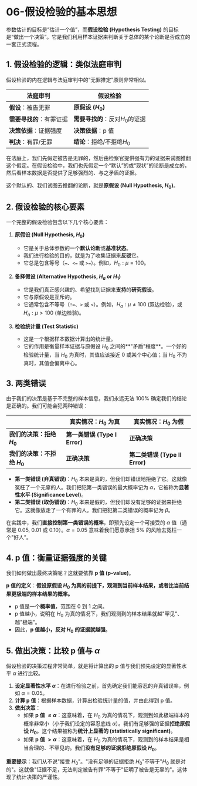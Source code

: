 # 06-假设检验的基本思想

参数估计的目标是“估计一个值”，而**假设检验 (Hypothesis Testing)** 的目标是“做出一个决策”。它是我们利用样本证据来判断关于总体的某个论断是否成立的一套正式流程。

## 1. 假设检验的逻辑：类似法庭审判

假设检验的内在逻辑与法庭审判中的“无罪推定”原则非常相似。

| 法庭审判             | 假设检验               |
| -------------------- | ---------------------- |
| **假设**：被告无罪   | **原假设 ($H_0$)**      |
| **需要寻找的**：有罪证据 | **需要寻找的**：反对$H_0$的证据 |
| **决策依据**：证据强度 | **决策依据**：p 值     |
| **判决**：有罪/无罪  | **结论**：拒绝/不拒绝$H_0$   |

在法庭上，我们先假定被告是无罪的，然后由检察官提供强有力的证据来试图推翻这个假定。在假设检验中，我们也先假定一个“默认”的或“现状”的论断是成立的，然后看样本数据是否提供了足够强烈的、与之矛盾的证据。

这个默认的、我们试图去推翻的论断，就是**原假设 (Null Hypothesis, $H_0$)**。

## 2. 假设检验的核心要素

一个完整的假设检验包含以下几个核心要素：

1. **原假设 (Null Hypothesis, $H_0$)**
    * 它是关于总体参数的一个**默认论断**或**基准状态**。
    * 我们进行检验的目的，就是为了收集证据来**反驳**它。
    * 它总是包含等号（`=`、`<=` 或 `>=`）。例如，$H_0: \mu = 100$。

2. **备择假设 (Alternative Hypothesis, $H_a$ or $H_1$)**
    * 它是我们真正感兴趣的、希望找到证据来**支持**的**研究假设**。
    * 它与原假设是互斥的。
    * 它通常包含不等号（`!=`、`>` 或 `<`）。例如，$H_a: \mu \neq 100$ (双边检验)，或 $H_a: \mu > 100$ (单边检验)。

3. **检验统计量 (Test Statistic)**
    * 这是一个根据样本数据计算出的统计量。
    * 它的作用是衡量样本证据与原假设 $H_0$ 之间的**"矛盾"程度**。一个好的检验统计量，当 $H_0$ 为真时，其值应该接近 0 或某个中心值；当 $H_0$ 不为真时，其值会偏离中心。

## 3. 两类错误

由于我们的决策是基于不完整的样本信息，我们永远无法 100% 确定我们的结论是正确的。我们可能会犯两种错误：

|                    | **真实情况：$H_0$ 为真** | **真实情况：$H_0$ 为假** |
| ------------------ | --------------------------- | --------------------------- |
| **我们的决策：拒绝 $H_0$** | **第一类错误 (Type I Error)** | **正确决策**              |
| **我们的决策：不拒绝 $H_0$** | **正确决策**              | **第二类错误 (Type II Error)** |

* **第一类错误 (弃真错误)**：$H_0$ 本来是真的，但我们却错误地拒绝了它。这就像冤枉了一个无辜的人。我们把犯第一类错误的最大概率记为 $\alpha$，它被称为**显著性水平 (Significance Level)**。
* **第二类错误 (取伪错误)**：$H_0$ 本来是假的，但我们却没有足够的证据来拒绝它。这就像放走了一个有罪的人。我们把犯第二类错误的概率记为 $\beta$。

在实践中，我们**直接控制第一类错误的概率**，即预先设定一个可接受的 $\alpha$ 值（通常是 0.05, 0.01 或 0.10）。$\alpha=0.05$ 意味着我们愿意承担 5% 的风险去冤枉一个"好人"。

## 4. p 值：衡量证据强度的关键

我们如何做出最终决策呢？这就要依靠 **p 值 (p-value)**。

**p 值的定义**：**假设原假设 $H_0$ 为真的前提下，观测到当前样本结果，或者比当前结果更极端的样本结果的概率。**

* p 值是一个**概率值**，范围在 0 到 1 之间。
* p 值越小，说明在 $H_0$ 为真的情况下，我们观测到的样本结果就越"罕见"、越"极端"。
* 因此，**p 值越小，反对 $H_0$ 的证据就越强**。

## 5. 做出决策：比较 p 值与 $\alpha$

假设检验的决策过程非常简单，就是将计算出的 p 值与我们预先设定的显著性水平 $\alpha$ 进行比较。

1. **设定显著性水平 $\alpha$**：在进行检验之前，首先确定我们能容忍的弃真错误率，例如 $\alpha=0.05$。
2. **计算 p 值**：根据样本数据，计算出检验统计量的值，并由此得到 p 值。
3. **做出决策**：
    * 如果 **p 值 $\le \alpha$**：这意味着，在 $H_0$ 为真的情况下，观测到如此极端样本的概率非常小（小于我们设定的容忍底线 $\alpha$）。我们有足够强的证据**拒绝原假设 $H_0$**。这个结果被称为**统计上显著的 (statistically significant)**。
    * 如果 **p 值 $> \alpha$**：这意味着，在 $H_0$ 为真的情况下，观测到的样本结果是相当合理的、不罕见的。我们**没有足够的证据拒绝原假设 $H_0$**。

**重要提示**：我们从不说"接受 $H_0$"。"没有足够的证据拒绝 $H_0$"不等于"$H_0$ 就是对的"。这就像"证据不足，无法判定被告有罪"不等于"证明了被告是无辜的"。这体现了统计决策的严谨性。
